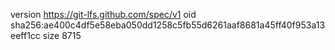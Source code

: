 version https://git-lfs.github.com/spec/v1
oid sha256:ae400c4df5e58eba050dd1258c5fb55d6261aaf8681a45ff40f953a13eeff1cc
size 8715
